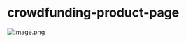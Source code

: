 # crowdfunding-product-page
[![image.png](https://i.postimg.cc/DZ33rVww/image.png)](https://postimg.cc/VSghwVtx)
